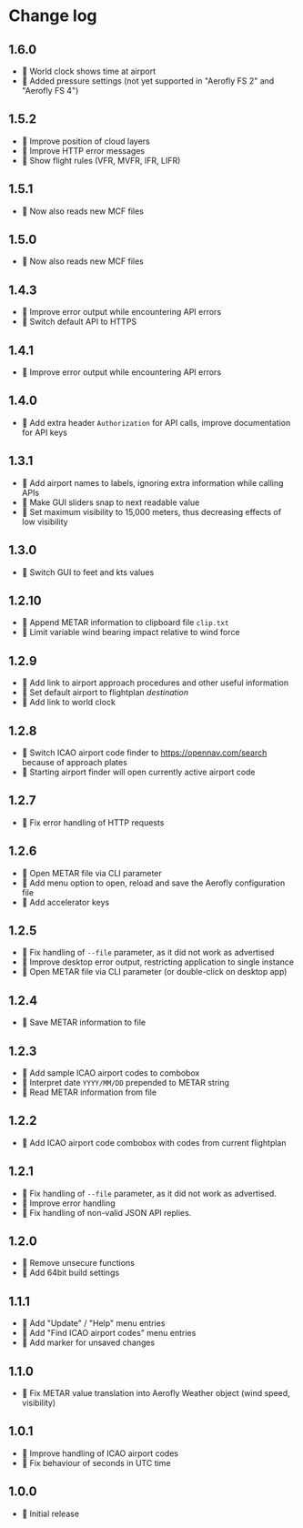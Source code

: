 Change log
==========

1.6.0
-----

* 🎁 World clock shows time at airport
* 🎁 Added pressure settings (not yet supported in "Aerofly FS 2" and "Aerofly FS 4")

1.5.2
-----

* 💊 Improve position of cloud layers
* 🎁 Improve HTTP error messages
* 🎁 Show flight rules (VFR, MVFR, IFR, LIFR)

1.5.1
-----

* 💊 Now also reads new MCF files

1.5.0
-----

* 💊 Now also reads new MCF files

1.4.3
-----

* 🎁 Improve error output while encountering API errors
* 💊 Switch default API to HTTPS

1.4.1
-----

* 🎁 Improve error output while encountering API errors

1.4.0
-----

* 🎁 Add extra header `Authorization` for API calls, improve documentation for API keys

1.3.1
-----

* 🎁 Add airport names to labels, ignoring extra information while calling APIs
* 🎁 Make GUI sliders snap to next readable value
* 💊 Set maximum visibility to 15,000 meters, thus decreasing effects of low visibility

1.3.0
-----

* 🎁 Switch GUI to feet and kts values

1.2.10
------

* 🎁 Append METAR information to clipboard file `clip.txt`
* 💊 Limit variable wind bearing impact relative to wind force

1.2.9
-----

* 🎁 Add link to airport approach procedures and other useful information
* 🎁 Set default airport to flightplan _destination_
* 🎁 Add link to world clock

1.2.8
-----

* 🎁 Switch ICAO airport code finder to https://opennav.com/search because of approach plates
* 🎁 Starting airport finder will open currently active airport code

1.2.7
-----

* 💊 Fix error handling of HTTP requests

1.2.6
-----

* 🎁 Open METAR file via CLI parameter
* 🎁 Add menu option to open, reload and save the Aerofly configuration file
* 🎁 Add accelerator keys

1.2.5
-----

* 💊 Fix handling of `--file` parameter, as it did not work as advertised
* 💊 Improve desktop error output, restricting application to single instance
* 🎁 Open METAR file via CLI parameter (or double-click on desktop app)

1.2.4
-----

* 🎁 Save METAR information to file

1.2.3
-----

* 🎁 Add sample ICAO airport codes to combobox
* 🎁 Interpret date `YYYY/MM/DD` prepended to METAR string
* 🎁 Read METAR information from file

1.2.2
-----

* 🎁 Add ICAO airport code combobox with codes from current flightplan

1.2.1
-----

* 💊 Fix handling of `--file` parameter, as it did not work as advertised.
* 💊 Improve error handling
* 💊 Fix handling of non-valid JSON API replies.

1.2.0
-----

* 💊 Remove unsecure functions
* 🎁 Add 64bit build settings

1.1.1
-----

* 🎁 Add "Update" / "Help" menu entries
* 🎁 Add "Find ICAO airport codes" menu entries
* 🎁 Add marker for unsaved changes

1.1.0
-----

* 💊 Fix METAR value translation into Aerofly Weather object (wind speed, visibility)

1.0.1
-----

* 💊 Improve handling of ICAO airport codes
* 💊 Fix behaviour of seconds in UTC time

1.0.0
-----

* 🎁 Initial release
